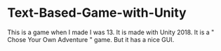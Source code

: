 # Text-Based-Game-with-Unity
This is a game when I made I was 13. It is made with Unity 2018. It is a " Chose Your Own Adventure " game. But it has a nice GUI.
